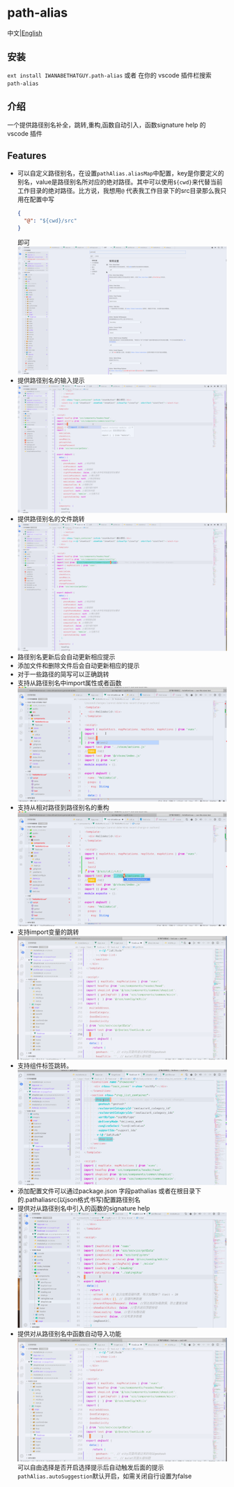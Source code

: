 # path-alias 
中文|[English](https://github.com/IWANABETHATGUY/vscode-path-alias/blob/master/README.EN.md)
## 安装 
`ext install IWANABETHATGUY.path-alias`
或者 在你的 vscode 插件栏搜索 `path-alias` 
## 介绍
一个提供路径别名补全，跳转,重构,函数自动引入，函数signature help  的vscode 插件
## Features
  - 可以自定义路径别名，在设置`pathAlias.aliasMap`中配置，key是你要定义的别名，value是路径别名所对应的绝对路径。其中可以使用`${cwd}`来代替当前工作目录的绝对路径。比方说，我想用`@` 代表我工作目录下的src目录那么我只用在配置中写
    ```json
    {
      "@": "${cwd}/src"
    }
    ```
    即可
    ![config](https://github.com/IWANABETHATGUY/vscode-path-alias/blob/master/assets/path-alias-config.gif?raw=true)
  - 提供路径别名的输入提示
    ![completion](https://github.com/IWANABETHATGUY/vscode-path-alias/blob/master/assets/path-alias-completion.gif?raw=true)
  - 提供路径别名的文件跳转
    ![defination](https://github.com/IWANABETHATGUY/vscode-path-alias/blob/master/assets/path-alias-defination.gif?raw=true)
  -  路径别名更新后会自动更新相应提示
  - 添加文件和删除文件后会自动更新相应的提示
  - 对于一些路径的简写可以正确跳转
  - 支持从路径别名中import属性或者函数
    ![multiline-import](https://github.com/IWANABETHATGUY/vscode-path-alias/blob/master/assets/path-alias-multiline-import.gif?raw=true)
  - 支持从相对路径到路径别名的重构
    ![refactor](https://github.com/IWANABETHATGUY/vscode-path-alias/blob/master/assets/path-alias-refactor.gif?raw=true)
  - 支持import变量的跳转
    ![import-defination](https://github.com/IWANABETHATGUY/vscode-path-alias/blob/master/assets/path-alias-autoimport.gif?raw=true)
  - 支持组件标签跳转。
  ![html-tag-defination](https://github.com/IWANABETHATGUY/vscode-path-alias/blob/master/assets/html-tag-defination.gif?raw=true)
  - 添加配置文件可以通过package.json 字段pathalias 或者在根目录下的.pathaliasrc(以json格式书写)配置路径别名
  - 提供对从路径别名中引入的函数的signature help 
  ![path-alias-signature](https://github.com/IWANABETHATGUY/vscode-path-alias/blob/master/assets/pathaliassignature.gif?raw=true)
  - 提供对从路径别名中函数自动导入功能
  ![path-alias-autoimport](https://github.com/IWANABETHATGUY/vscode-path-alias/blob/master/assets/path-alias-autoimport2.gif?raw=true)
  可以自由选择是否开启选择提示后自动触发后面的提示`pathAlias.autoSuggestion`默认开启，如需关闭自行设置为false
